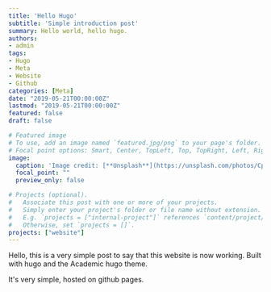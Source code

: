 ```yaml
---
title: 'Hello Hugo'
subtitle: 'Simple introduction post'
summary: Hello world, hello hugo.
authors:
- admin
tags:
- Hugo
- Meta
- Website
- Github
categories: [Meta]
date: "2019-05-21T00:00:00Z"
lastmod: "2019-05-21T00:00:00Z"
featured: false
draft: false

# Featured image
# To use, add an image named `featured.jpg/png` to your page's folder.
# Focal point options: Smart, Center, TopLeft, Top, TopRight, Left, Right, BottomLeft, Bottom, BottomRight
image:
  caption: 'Image credit: [**Unsplash**](https://unsplash.com/photos/CpkOjOcXdUY)'
  focal_point: ""
  preview_only: false

# Projects (optional).
#   Associate this post with one or more of your projects.
#   Simply enter your project's folder or file name without extension.
#   E.g. `projects = ["internal-project"]` references `content/project/deep-learning/index.md`.
#   Otherwise, set `projects = []`.
projects: ["website"]
---
```


Hello, this is a very simple post to say that this website is now working. Built with hugo and the Academic hugo theme.

It's very simple, hosted on github pages.
